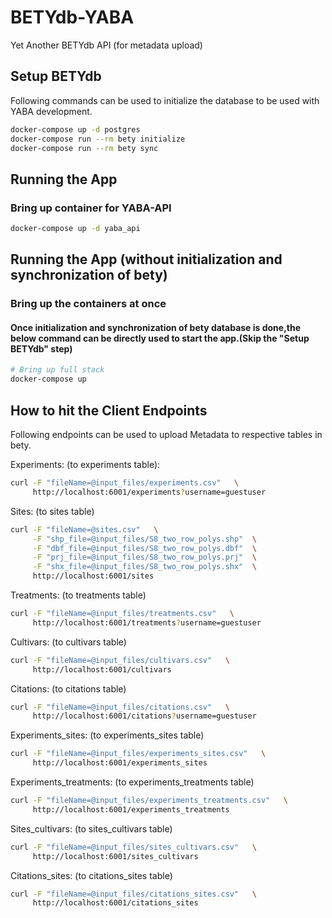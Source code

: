 # BETYdb-YABA
Yet Another BETYdb API (for metadata upload)


## Setup BETYdb

Following commands can be used to initialize the database to be used 
with YABA development.

```bash
docker-compose up -d postgres
docker-compose run --rm bety initialize
docker-compose run --rm bety sync
```


## Running the App

### Bring up container for YABA-API

```sh
docker-compose up -d yaba_api
```

## Running the App (without initialization and synchronization of bety)

### Bring up the containers at once

#### Once initialization and synchronization of bety database is done,the below command can be directly used to start the app.(Skip the "Setup BETYdb" step) 
```sh
# Bring up full stack
docker-compose up
```


## How to hit the Client Endpoints

Following endpoints can be used to upload Metadata to respective tables in bety.

Experiments: (to experiments table):

```sh
curl -F "fileName=@input_files/experiments.csv"   \
     http://localhost:6001/experiments?username=guestuser
```

Sites: (to sites table)

```sh
curl -F "fileName=@sites.csv"   \
     -F "shp_file=@input_files/S8_two_row_polys.shp"  \
     -F "dbf_file=@input_files/S8_two_row_polys.dbf"  \
     -F "prj_file=@input_files/S8_two_row_polys.prj"  \
     -F "shx_file=@input_files/S8_two_row_polys.shx"  \
     http://localhost:6001/sites
```

Treatments: (to treatments table)

```sh
curl -F "fileName=@input_files/treatments.csv"   \
     http://localhost:6001/treatments?username=guestuser
```

Cultivars: (to cultivars table)

```sh
curl -F "fileName=@input_files/cultivars.csv"   \
     http://localhost:6001/cultivars
```


Citations: (to citations table)

```sh
curl -F "fileName=@input_files/citations.csv"   \
     http://localhost:6001/citations?username=guestuser
```

Experiments_sites: (to experiments_sites table)

```sh
curl -F "fileName=@input_files/experiments_sites.csv"   \
     http://localhost:6001/experiments_sites
```
Experiments_treatments: (to experiments_treatments table)

```sh
curl -F "fileName=@input_files/experiments_treatments.csv"   \
     http://localhost:6001/experiments_treatments
```

Sites_cultivars: (to sites_cultivars table)

```sh
curl -F "fileName=@input_files/sites_cultivars.csv"   \
     http://localhost:6001/sites_cultivars
```

Citations_sites: (to citations_sites table)
 
```sh
curl -F "fileName=@input_files/citations_sites.csv"   \
     http://localhost:6001/citations_sites
```